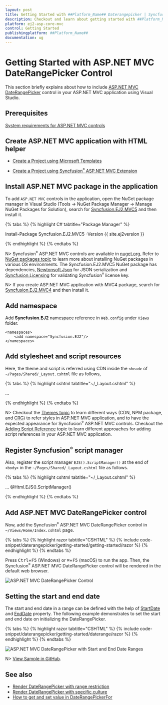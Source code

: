 ```yaml
---
layout: post
title: Getting Started with ##Platform_Name## Daterangepicker | Syncfusion
description: Checkout and learn about getting started with ##Platform_Name## Daterangepicker control of Syncfusion Essential JS 2 and more details.
platform: ej2-asp-core-mvc
control: Getting Started
publishingplatform: ##Platform_Name##
documentation: ug
---
```



# Getting Started with ASP.NET MVC DateRangePicker Control

This section briefly explains about how to include [ASP.NET MVC DateRangePicker](https://www.syncfusion.com/aspnet-mvc-ui-controls/daterangepicker) control in your ASP.NET MVC application using Visual Studio.

## Prerequisites

[System requirements for ASP.NET MVC controls](https://ej2.syncfusion.com/aspnetmvc/documentation/system-requirements)

## Create ASP.NET MVC application with HTML helper

* [Create a Project using Microsoft Templates](https://learn.microsoft.com/en-us/aspnet/mvc/overview/getting-started/introduction/getting-started#create-your-first-app)

* [Create a Project using Syncfusion<sup style="font-size:70%">&reg;</sup> ASP.NET MVC Extension](https://ej2.syncfusion.com/aspnetmvc/documentation/getting-started/project-template)

## Install ASP.NET MVC package in the application

To add `ASP.NET MVC` controls in the application, open the NuGet package manager in Visual Studio (Tools → NuGet Package Manager → Manage NuGet Packages for Solution), search for [Syncfusion.EJ2.MVC5](https://www.nuget.org/packages/Syncfusion.EJ2.MVC5) and then install it.

{% tabs %}
{% highlight C# tabtitle="Package Manager" %}

Install-Package Syncfusion.EJ2.MVC5 -Version {{ site.ej2version }}

{% endhighlight %}
{% endtabs %}

N> Syncfusion<sup style="font-size:70%">&reg;</sup> ASP.NET MVC controls are available in [nuget.org.](https://www.nuget.org/packages?q=syncfusion.EJ2) Refer to [NuGet packages topic](https://ej2.syncfusion.com/aspnetmvc/documentation/nuget-packages) to learn more about installing NuGet packages in various OS environments. The Syncfusion.EJ2.MVC5 NuGet package has dependencies, [Newtonsoft.Json](https://www.nuget.org/packages/Newtonsoft.Json/) for JSON serialization and [Syncfusion.Licensing](https://www.nuget.org/packages/Syncfusion.Licensing/) for validating Syncfusion<sup style="font-size:70%">&reg;</sup> license key.

N> If you create ASP.NET MVC application with MVC4 package, search for [Syncfusion.EJ2.MVC4](https://www.nuget.org/packages/Syncfusion.EJ2.MVC4) and then install it.

## Add namespace

Add **Syncfusion.EJ2** namespace reference in `Web.config` under `Views` folder.

```
<namespaces>
    <add namespace="Syncfusion.EJ2"/>
</namespaces>
```

## Add stylesheet and script resources

Here, the theme and script is referred using CDN inside the `<head>` of `~/Pages/Shared/_Layout.cshtml` file as follows,

{% tabs %}
{% highlight cshtml tabtitle="~/_Layout.cshtml" %}

<head>
    ...
    <!-- Syncfusion ASP.NET MVC controls styles -->
    <link rel="stylesheet" href="https://cdn.syncfusion.com/ej2/{{ site.ej2version }}/fluent.css" />
    <!-- Syncfusion ASP.NET MVC controls scripts -->
    <script src="https://cdn.syncfusion.com/ej2/{{ site.ej2version }}/dist/ej2.min.js"></script>
</head>

{% endhighlight %}
{% endtabs %}

N> Checkout the [Themes topic](https://ej2.syncfusion.com/aspnetmvc/documentation/appearance/theme) to learn different ways (CDN, NPM package, and [CRG](https://ej2.syncfusion.com/aspnetmvc/documentation/common/custom-resource-generator)) to refer styles in ASP.NET MVC application, and to have the expected appearance for Syncfusion<sup style="font-size:70%">&reg;</sup> ASP.NET MVC controls. Checkout the [Adding Script Reference](https://ej2.syncfusion.com/aspnetmvc/documentation/common/adding-script-references) topic to learn different approaches for adding script references in your ASP.NET MVC application.

## Register Syncfusion<sup style="font-size:70%">&reg;</sup> script manager

Also, register the script manager `EJS().ScriptManager()` at the end of `<body>` in the `~/Pages/Shared/_Layout.cshtml` file as follows.

{% tabs %}
{% highlight cshtml tabtitle="~/_Layout.cshtml" %}

<body>
...
    <!-- Syncfusion ASP.NET MVC Script Manager -->
    @Html.EJS().ScriptManager()
</body>

{% endhighlight %}
{% endtabs %}

## Add ASP.NET MVC DateRangePicker control

Now, add the Syncfusion<sup style="font-size:70%">&reg;</sup> ASP.NET MVC DateRangePicker control in `~/Views/Home/Index.cshtml` page.

{% tabs %}
{% highlight razor tabtitle="CSHTML" %}
{% include code-snippet/daterangepicker/getting-started/getting-started/razor %}
{% endhighlight %}
{% endtabs %}

Press <kbd>Ctrl</kbd>+<kbd>F5</kbd> (Windows) or <kbd>⌘</kbd>+<kbd>F5</kbd> (macOS) to run the app. Then, the Syncfusion<sup style="font-size:70%">&reg;</sup> ASP.NET MVC DateRangePicker control will be rendered in the default web browser.

![ASP.NET MVC DateRangePicker Control](images/daterangepicker-control.png)

## Setting the start and end date

The start and end date in a range can be defined with the help of [StartDate](https://help.syncfusion.com/cr/aspnetmvc-js2/Syncfusion.EJ2.Calendars.DateRangePicker.html#Syncfusion_EJ2_Calendars_DateRangePicker_StartDate) and [EndDate](https://help.syncfusion.com/cr/aspnetmvc-js2/Syncfusion.EJ2.Calendars.DateRangePicker.html#Syncfusion_EJ2_Calendars_DateRangePicker_EndDate) property. The following example demonstrates to set the start and end date on initializing the DateRangePicker.

{% tabs %}
{% highlight razor tabtitle="CSHTML" %}
{% include code-snippet/daterangepicker/getting-started/daterange/razor %}
{% endhighlight %}
{% endtabs %}

![ASP.NET MVC DateRangePicker with Start and End Date Ranges](images/daterangepicker-with-specific-date.png)

N> [View Sample in GitHub](https://github.com/SyncfusionExamples/ASP-NET-MVC-Getting-Started-Examples/tree/main/DateRangePicker/ASP.NET%20MVC%20Razor%20Examples).

## See also

* [Render DateRangePicker with range restriction](./range-restriction)
* [Render DateRangePicker with specific culture](./globalization)
* [How to get and set value in DateRangePickerFor](./how-to/daterangepicker-for-mvc)